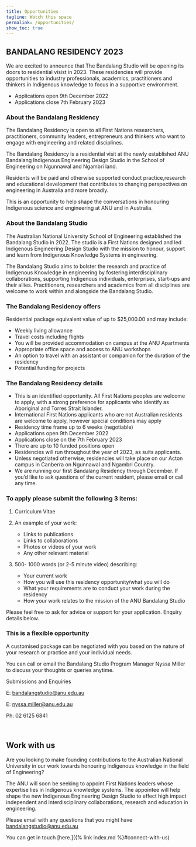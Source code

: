 ```yaml
---
title: Opportunities
tagline: Watch this space
permalink: /opportunities/
show_toc: true
---
```


## BANDALANG RESIDENCY 2023

We are excited to announce that The Bandalang Studio will be opening its doors to residential visist in 2023. These residencies will provide opportunities to industry professionals, academics, practitioners and thinkers in Indigenous knowledge to focus in a supportive environment. 


- Applications open 9th December 2022 
- Applications close 7th February 2023

### About the Bandalang Residency 

The Bandalang Residency is open to all First Nations researchers, practitioners, community leaders, entrepreneurs and thinkers who want to engage with engineering and related disciplines. 

The Bandalang Residency is a residential visit at the newly established ANU Bandalang Indigenous Engineering Design Studio in the School of Engineering on Ngunnawal and Ngambri land. 

Residents will be paid and otherwise supported conduct practice,research and educational development that contributes to changing perspectives on engineering in Australia and more broadly.   

This is an opportunity to help shape the conversations in honouring Indigenous science and engineering at ANU and in Australia. 

### About the Bandalang Studio 

The Australian National University School of Engineering established the Bandalang Studio in 2022. The studio is a First Nations designed and led Indigenous Engineering Design Studio with the mission to honour, support and learn from Indigenous Knowledge Systems in engineering.

The Bandalang Studio aims to bolster the research and practice of Indigenous Knowledge in engineering by fostering interdisciplinary collaborations, supporting Indigenous individuals, enterprises, start-ups and their allies. Practitioners, researchers and academics from all disciplines are welcome to work within and alongside the Bandalang Studio.


### The Bandalang Residency offers

Residential package equivalent value of up to $25,000.00 and may include:
-	Weekly living allowance
-	Travel costs including flights 
-	You will be provided accommodation on campus at the ANU Apartments
-	Appropriate office space and access to ANU workshops
-	An option to travel with an assistant or companion for the duration of the residency
-	Potential funding for projects

### The Bandalang Residency details 

-	This is an identified opportunity. All First Nations peoples are welcome to apply, with a strong preference for applicants who identify as Aboriginal and Torres Strait Islander. 
-	International First Nations applicants who are not Australian residents are welcome to apply, however special conditions may apply
-	Residency time frame up to 6 weeks (negotiable)
-	Applications open 9th December 2022
-	Applications close on the 7th February 2023
-	There are up to 10 funded positions open
-	Residencies will run throughout the year of 2023, as suits applicants.
-	Unless negotiated otherwise, residencies will take place on our Acton campus in Canberra on Ngunnawal and Ngambri Country.
-	We are running our first Bandalang Residency through December. If you’d like to ask questions of the current resident, please email or call any time. 

### To apply please submit the following 3 items:

1.	Curriculum Vitae
2.	An example of your work:
	-	Links to publications
	-	Links to collaborations
	-	Photos or videos of your work
	-	Any other relevant material 

3.	500- 1000 words (or 2-5 minute video) describing:
	-	Your current work
	-	How you will use this residency opportunity/what you will do
	-	What your requirements are to conduct your work during the residency
	-	How your work relates to the mission of the ANU Bandalang Studio 

Please feel free to ask for advice or support for your application. Enquiry details below.

### This is a flexible opportunity 

A customised package can be negotiated with you based on the nature of your research or practice and your individual needs. 

You can call or email the Bandalang Studio Program Manager Nyssa Miller to discuss your thoughts or queries anytime.

Submissions and Enquiries

E: bandalangstudio@anu.edu.au

E: nyssa.miller@anu.edu.au

Ph: 02 6125 6841


<br/>


## Work with us

Are you looking to make founding contributions to the Australian National University in our work towards honouring Indigenous knowledge in the field of Engineering? 

The ANU will soon be seeking to appoint First Nations leaders whose expertise lies in Indigenous knowledge systems. The appointee will help shape the new Indigenous Engineering Design Studio to effect high impact independent and interdisciplinary collaborations, research and education in engineering. 


Please email with any questions that you might have bandalangstudio@anu.edu.au

You can get in touch [here.]({% link index.md %}#connect-with-us)

